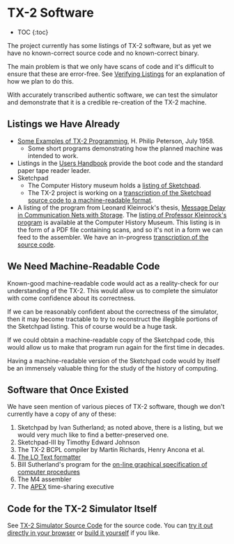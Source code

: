 # TX-2 Software

* TOC
{:toc}

The project currently has some listings of TX-2 software, but as yet
we have no known-correct source code and no known-correct binary.

The main problem is that we only have scans of code and it's difficult
to ensure that these are error-free.  See [Verifying
Listings](verifying-listings.md) for an explanation of how we plan to
do this.

With accurately transcribed authentic software, we can test the
simulator and demonstrate that it is a credible re-creation of the
TX-2 machine.

## Listings we Have Already

* [Some Examples of TX-2
  Programming](http://www.bitsavers.org/pdf/mit/tx-2/6M-5780_Some_Examples_of_TX-2_Programming_Jul1958.pdf),
  H. Philip Peterson, July 1958.
   * Some short programs demonstrating how the planned machine was
     intended to work.
* Listings in the [Users
  Handbook](documentation#tx-2-users-handbook) provide the boot
  code and the standard paper tape reader leader.
* Sketchpad
   * The Computer History museum holds a [listing of
  Sketchpad](https://www.computerhistory.org/collections/catalog/102726903).
   * The TX-2 project is working on a [transcription of the Sketchpad
  source code to a machine-readable format](https://github.com/TX-2/Sketchpad).
* A listing of the program from Leonard Kleinrock's thesis, [Message
  Delay in Communication Nets with
  Storage](https://www.lk.cs.ucla.edu/data/files/Message%20delay%20Phd.pdf).
  The [listing of Professor Kleinrock's
  program](https://www.computerhistory.org/collections/catalog/300000161/)
  is available at the Computer History Museum.
  This listing is in the form of a PDF file containing scans, and so
  it's not in a form we can feed to the assembler.  We have an
  in-progress [transcription of the source
  code](https://github.com/TX-2/Kleinrock-network-simulator).

## We Need Machine-Readable Code

Known-good machine-readable code would act as a reality-check for our
understanding of the TX-2.  This would allow us to complete the
simulator with come confidence about its correctness.

If we can be reasonably confident about the correctness of the
simulator, then it may become tractable to try to reconstruct the
illegible portions of the Sketchpad listing.  This of course would be
a huge task.

If we could obtain a machine-readable copy of the Sketchpad code, this
would allow us to make that program run again for the first
time in decades.

Having a machine-readable version of the Sketchpad code would by
itself be an immensely valuable thing for the study of the history of
computing.

## Software that Once Existed

We have seen mention of various pieces of TX-2 software, though we
don't currently have a copy of any of these:

1. Sketchpad by Ivan Sutherland; as noted above, there is a listing,
   but we would very much like to find a better-preserved one.
1. Sketchpad-III by Timothy Edward Johnson
1. The TX-2 BCPL compiler by Martin Richards, Henry Ancona et al.
1. [The LO Text
   formatter](https://apps.dtic.mil/sti/pdfs/ADA007824.pdf)
1. Bill Sutherland's program for the [on-line graphical specification
   of computer
   procedures](https://mit.primo.exlibrisgroup.com/discovery/fulldisplay?vid=01MIT_INST:MIT&search_scope=all&tab=all&docid=alma990002681740106761&lang=en&context=L&virtualBrowse=true)
1. The M4 assembler
1. The [APEX](documentation#apex) time-sharing executive

## Code for the TX-2 Simulator Itself

See [TX-2 Simulator Source Code](../code) for the source code. You can
[try it out directly in your browser](https://tx-2.github.io/demo/) or
[build it
yourself](https://github.com/TX-2/TX-2-simulator/blob/main/docs/build/web.md)
if you like.
